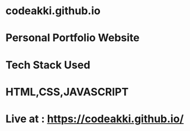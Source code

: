 # codeakki.github.io

# Personal Portfolio Website

# Tech Stack Used
# HTML,CSS,JAVASCRIPT

# Live at : https://codeakki.github.io/
